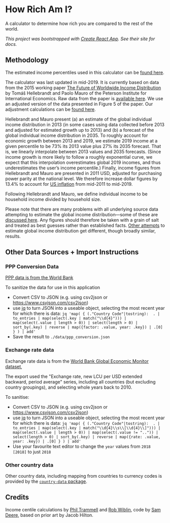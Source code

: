 # How Rich Am I?

A calculator to determine how rich you are compared to the rest of the world.

_This project was bootstrapped with [Create React App](https://github.com/facebook/create-react-app). See their site for docs._

## Methodology



The estimated income percentiles used in this calculator can be [found here](https://docs.google.com/spreadsheets/d/1OSiA2dnbvZ5pUti2DO_HJU8phyfCDC-hNz5McTVcEnM/edit#gid=2139097862).

The calculator was last updated in mid-2019. It is currently based on data from the 2015 working paper [The Future of Worldwide Income Distribution](https://web.archive.org/web/20160518000924/https:/www.piie.com/sites/default/files/publications/wp/wp15-7.pdf) by Tomáš Hellebrandt and Paolo Mauro of the Peterson Institute for International Economics. Raw data from the paper is [available here](https://web.archive.org/web/20160518000857/https:/www.piie.com/sites/default/files/publications/wp/data/wp15-7.xlsx). We use an adjusted version of the data presented in Figure 5 of the paper. Our adjustment calculations can be [found here](https://drive.google.com/open?id=17_XiLHc6g8FRPa5ukiU-YjGByHbCV_Jr).

Hellebrandt and Mauro present (a) an estimate of the global individual income distribution in 2013 (in some cases using data collected before 2013 and adjusted for estimated growth up to 2013) and (b) a forecast of the global individual income distribution in 2035. To roughly account for economic growth between 2013 and 2019, we estimate 2019 income at a given percentile to be 73% its 2013 value plus 27% its 2035 forecast. That is, we linearly interpolate between 2013 values and 2035 forecasts. (Since income growth is more likely to follow a roughly exponential curve, we expect that this interpolation overestimates global 2019 incomes, and thus underestimates the user’s income percentile.) Finally, income figures from Hellebrandt and Mauro are presented in 2011 USD, adjusted for purchasing power parity at the national level. We therefore increase dollar figures by 13.4% to account for [US inflation](https://www.usinflationcalculator.com/inflation/consumer-price-index-and-annual-percent-changes-from-1913-to-2008/) from mid-2011 to mid-2019.

Following Hellebrandt and Mauro, we define individual income to be household income divided by household size.

Please note that there are many problems with all underlying source data attempting to estimate the global income distribution—some of these are [discussed here](https://web.archive.org/web/20190708070656/https://80000hours.org/2017/04/how-accurately-does-anyone-know-the-global-distribution-of-income/). Any figures should therefore be taken with a grain of salt and treated as best guesses rather than established facts. [Other attempts](https://ourworldindata.org/global-economic-inequality) to estimate global income distribution get different, though broadly similar, results.


## Other Data Sources + Import Instructions

### PPP Conversion Data

[PPP data is from the World Bank](https://data.worldbank.org/indicator/PA.NUS.PPP?view=chart)

To sanitize the data for use in this application
- Convert CSV to JSON (e.g. using csv2json or https://www.csvjson.com/csv2json)
- use [jq](https://stedolan.github.io/jq/) to turn JSON into a useable object, selecting the most recent year for which there is data:
  `jq 'map( { (."Country Code"|tostring):  . | to_entries | map(select(.key | match("\\d{4}"))) | map(select(.value | length > 0)) | select(length > 0) | sort_by(.key) | reverse | map({factor: .value, year: .key}) | .[0] } ) | add'`
- Save the result to `./data/ppp_conversion.json`

### Exchange rate data

Exchange rate data is from the [World Bank Global Economic Monitor dataset](https://databank.worldbank.org/source/global-economic-monitor-(gem)),

The export used the "Exchange rate, new LCU per USD extended backward, period average" series, including all countries (but excluding country groupings), and selecting whole years back to 2010.

To sanitise:
- Convert CSV to JSON (e.g. using csv2json or https://www.csvjson.com/csv2json)
- use [jq](https://stedolan.github.io/jq/) to turn JSON into a useable object, selecting the most recent year for which there is data:
  `jq 'map( { (."Country Code"|tostring):  . | to_entries | map(select(.key | match("\\d{4}\\s\\[\\d{4}\\]"))) | map(select(.value | length > 0)) | map(select(.value != "..")) | select(length > 0) | sort_by(.key) | reverse | map({rate: .value, year: .key}) | .[0] } ) | add'`
- Use your favourite text editor to change the `year` values from `2018 [2018]` to just `2018`

### Other country data

Other country data, including mapping from countries to currency codes is provided by the [`country-data` package](https://www.npmjs.com/package/country-data).

## Credits

Income centile calculations by [Phil Trammell](https://philiptrammell.com/) and [Rob Wiblin](http://www.robwiblin.com/), code by [Sam Deere](https://app.effectivealtruism.org/funds), based on prior art by Jacob Hilton.

